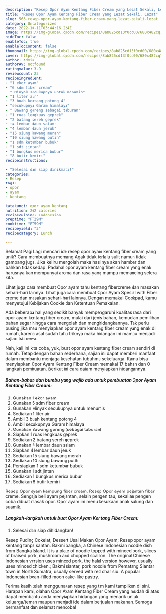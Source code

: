 ```yaml
---
description: "Resep Opor Ayam Kentang Fiber Cream yang Lezat Sekali, Lezat"
title: "Resep Opor Ayam Kentang Fiber Cream yang Lezat Sekali, Lezat"
slug: 563-resep-opor-ayam-kentang-fiber-cream-yang-lezat-sekali-lezat
category: Uncategorized
date: 2022-10-11T03:44:16.224Z
image: https://img-global.cpcdn.com/recipes/8ab825cd13f0cd00/680x482cq70/opor-ayam-kentang-fiber-cream-foto-resep-utama.jpg
hideToc: false
enableToc: true
enableTocContent: false
thumbnail: https://img-global.cpcdn.com/recipes/8ab825cd13f0cd00/680x482cq70/opor-ayam-kentang-fiber-cream-foto-resep-utama.jpg
cover: https://img-global.cpcdn.com/recipes/8ab825cd13f0cd00/680x482cq70/opor-ayam-kentang-fiber-cream-foto-resep-utama.jpg
author: Admin
authorAv: notfound
ratingvalue: 3.9
reviewcount: 23
recipeingredient:
- "1 ekor ayam"
- "6 sdm fiber cream"
- " Minyak secukupnya untuk menumis"
- "1 liter air"
- "3 buah kentang potong 4"
- "secukupnya Garam himalaya"
- " Bawang goreng sebagai taburan"
- "1 ruas lengkuas geprek"
- "2 batang sereh geprek"
- "4 lembar daun salam"
- "4 lembar daun jeruk"
- "15 siung bawang merah"
- "10 siung bawang putih"
- "1 sdm ketumbar bubuk"
- "1 sdt jintan"
- "1 bungkus merica bubur"
- "8 butir kemiri"
recipeinstructions:

- "Selesai dan siap dinikmati!"
categories:
- Resep
tags:
- opor
- ayam
- kentang

katakunci: opor ayam kentang 
nutrition: 262 calories
recipecuisine: Indonesian
preptime: "PT29M"
cooktime: "PT59M"
recipeyield: "3"
recipecategory: Lunch

---
```



Selamat Pagi Lagi mencari ide resep opor ayam kentang fiber cream yang unik? Cara membuatnya memang Agak tidak terlalu sulit namun tidak gampang juga. Jika keliru mengolah maka hasilnya akan hambar dan bahkan tidak sedap. Padahal opor ayam kentang fiber cream yang enak harusnya kan mempunyai aroma dan rasa yang mampu memancing selera kita.


Lihat juga cara membuat Opor ayam tahu kentang fibercreme dan masakan sehari-hari lainnya. Lihat juga cara membuat Opor Ayam Spesial with Fiber creme dan masakan sehari-hari lainnya. Dengan memakai Cookpad, kamu menyetujui Kebijakan Cookie dan Ketentuan Pemakaian.

Ada beberapa hal yang sedikit banyak mempengaruhi kualitas rasa dari opor ayam kentang fiber cream, mulai dari jenis bahan, kemudian pemilihan bahan segar hingga cara mengolah dan menghidangkannya. Tak perlu pusing jika mau menyiapkan opor ayam kentang fiber cream yang enak di rumah, karena asal sudah tahu triknya maka hidangan ini mampu menjadi sajian istimewa.


Nah, kali ini kita coba, yuk, buat opor ayam kentang fiber cream sendiri di rumah. Tetap dengan bahan sederhana, sajian ini dapat memberi manfaat dalam membantu menjaga kesehatan tubuhmu sekeluarga. Kamu bisa menyiapkan Opor Ayam Kentang Fiber Cream memakai 17 bahan dan 0 langkah pembuatan. Berikut ini cara dalam menyiapkan hidangannya.

<!--inarticleads1-->

##### Bahan-bahan dan bumbu yang wajib ada untuk pembuatan Opor Ayam Kentang Fiber Cream:

1. Gunakan 1 ekor ayam
1. Gunakan 6 sdm fiber cream
1. Gunakan  Minyak secukupnya untuk menumis
1. Sediakan 1 liter air
1. Ambil 3 buah kentang potong 4
1. Ambil secukupnya Garam himalaya
1. Gunakan  Bawang goreng (sebagai taburan)
1. Siapkan 1 ruas lengkuas geprek
1. Sediakan 2 batang sereh geprek
1. Gunakan 4 lembar daun salam
1. Siapkan 4 lembar daun jeruk
1. Sediakan 15 siung bawang merah
1. Sediakan 10 siung bawang putih
1. Persiapkan 1 sdm ketumbar bubuk
1. Gunakan 1 sdt jintan
1. Sediakan 1 bungkus merica bubur
1. Sediakan 8 butir kemiri


Resep Opor ayam kampung fiber cream. Resep Opor ayam pejantan fiber creme. Sengaja beli ayam pejantan, selain pengen tau, sekalian pengen coba dibuat masak opor. Opor ayam ini menu kesukaan anak sulung dan suamik. 

<!--inarticleads2-->

##### Langkah-langkah untuk buat Opor Ayam Kentang Fiber Cream:


1. Selesai dan siap dihidangkan!

Resep Puding Cokelat, Dessert Usai Makan Opor Ayam; Resep opor ayam kentang tanpa santan. Bakmi bangka, a Chinese Indonesian noodle dish from Bangka Island. It is a plate of noodle topped with minced pork, slices of braised pork, mushroom and chopped scallion. The original Chinese Indonesian version uses minced pork, the halal version however, usually uses minced chicken.; Bakmi siantar, pork noodle from Pematang Siantar town in North Sumatra, usually served with red char siu. A popular Indonesian bean-filled moon cake-like pastry. 

Terima kasih telah menggunakan resep yang tim kami tampilkan di sini. Harapan kami, olahan Opor Ayam Kentang Fiber Cream yang mudah di atas dapat membantu anda menyiapkan hidangan yang menarik untuk keluarga/teman maupun menjadi ide dalam berjualan makanan. Semoga bermanfaat dan selamat mencoba!
